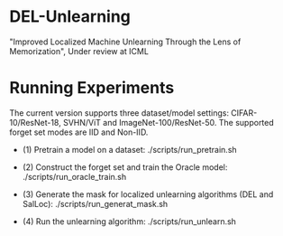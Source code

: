 # DEL-Unlearning
"Improved Localized Machine Unlearning Through the Lens of Memorization", Under review at ICML

# Running Experiments
The current version supports three dataset/model settings: CIFAR-10/ResNet-18, SVHN/ViT and ImageNet-100/ResNet-50. The supported forget set modes are IID and Non-IID. 
 - (1) Pretrain a model on a dataset:  ./scripts/run_pretrain.sh

 - (2) Construct the forget set and train the Oracle model: ./scripts/run_oracle_train.sh

 - (3) Generate the mask for localized unlearning algorithms (DEL and SalLoc): ./scripts/run_generat_mask.sh

 - (4) Run the unlearning algorithm: ./scripts/run_unlearn.sh 

